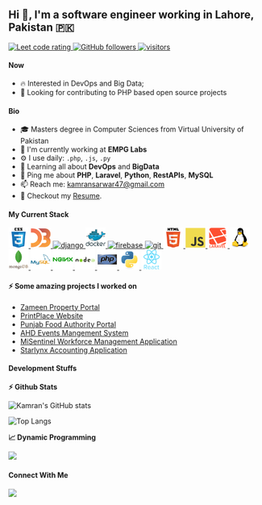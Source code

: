 ## Hi 👋, I'm a software engineer working in Lahore, Pakistan 🇵🇰

<p align="left">
  <a href="https://leetcode.com/kamransarwar47/">
    <img src="https://cp-logo.vercel.app/leetcode/kamransarwar47" alt="Leet code rating" />
  </a>
 
  <a href="https://github.com/kamransarwar47?tab=followers">
    <img alt="GitHub followers" src="https://img.shields.io/github/followers/kamransarwar47?color=green&logo=github">
  </a>
  
  <a href="https://github.com/kamransarwar47/">
    <img src="https://komarev.com/ghpvc/?username=kamransarwar47" alt="visitors" />
  </a>
</p>

#### Now

- :fire: Interested in DevOps and Big Data;
- :calendar: Looking for contributing to PHP based open source projects 

#### Bio

- 🎓 Masters degree in Computer Sciences from Virtual University of Pakistan
- 🏢 I'm currently working at **EMPG Labs**
- ⚙️ I use daily: `.php`, `.js`, `.py`
- 🌱 Learning all about **DevOps** and **BigData**
- 💬 Ping me about **PHP**, **Laravel**, **Python**,  **RestAPIs**, **MySQL**
- 📫 Reach me: [kamransarwar47@gmail.com](mailto:kamransarwar47@gmail.com)
- 📝 Checkout my [Resume](files/Kamran_Sarwar_SWE_Resume.pdf).

#### My Current Stack

<a href="https://www.w3schools.com/css/" target="_blank" rel="noreferrer"> <img src="https://raw.githubusercontent.com/devicons/devicon/master/icons/css3/css3-original-wordmark.svg" alt="css3" width="40" height="40"/> </a> <a href="https://d3js.org/" target="_blank" rel="noreferrer"> <img src="https://raw.githubusercontent.com/devicons/devicon/master/icons/d3js/d3js-original.svg" alt="d3js" width="40" height="40"/> </a> <a href="https://www.djangoproject.com/" target="_blank" rel="noreferrer"> <img src="https://cdn.worldvectorlogo.com/logos/django.svg" alt="django" width="40" height="40"/> </a> <a href="https://www.docker.com/" target="_blank" rel="noreferrer"> <img src="https://raw.githubusercontent.com/devicons/devicon/master/icons/docker/docker-original-wordmark.svg" alt="docker" width="40" height="40"/> </a> <a href="https://firebase.google.com/" target="_blank" rel="noreferrer"> <img src="https://www.vectorlogo.zone/logos/firebase/firebase-icon.svg" alt="firebase" width="40" height="40"/> </a> <a href="https://git-scm.com/" target="_blank" rel="noreferrer"> <img src="https://www.vectorlogo.zone/logos/git-scm/git-scm-icon.svg" alt="git" width="40" height="40"/> </a> <a href="https://www.w3.org/html/" target="_blank" rel="noreferrer"> <img src="https://raw.githubusercontent.com/devicons/devicon/master/icons/html5/html5-original-wordmark.svg" alt="html5" width="40" height="40"/> </a> <a href="https://developer.mozilla.org/en-US/docs/Web/JavaScript" target="_blank" rel="noreferrer"> <img src="https://raw.githubusercontent.com/devicons/devicon/master/icons/javascript/javascript-original.svg" alt="javascript" width="40" height="40"/> </a> <a href="https://laravel.com/" target="_blank" rel="noreferrer"> <img src="https://raw.githubusercontent.com/devicons/devicon/master/icons/laravel/laravel-plain-wordmark.svg" alt="laravel" width="40" height="40"/> </a> <a href="https://www.linux.org/" target="_blank" rel="noreferrer"> <img src="https://raw.githubusercontent.com/devicons/devicon/master/icons/linux/linux-original.svg" alt="linux" width="40" height="40"/> </a> <a href="https://www.mongodb.com/" target="_blank" rel="noreferrer"> <img src="https://raw.githubusercontent.com/devicons/devicon/master/icons/mongodb/mongodb-original-wordmark.svg" alt="mongodb" width="40" height="40"/> </a> <a href="https://www.mysql.com/" target="_blank" rel="noreferrer"> <img src="https://raw.githubusercontent.com/devicons/devicon/master/icons/mysql/mysql-original-wordmark.svg" alt="mysql" width="40" height="40"/> </a> <a href="https://www.nginx.com" target="_blank" rel="noreferrer"> <img src="https://raw.githubusercontent.com/devicons/devicon/master/icons/nginx/nginx-original.svg" alt="nginx" width="40" height="40"/> </a> <a href="https://nodejs.org" target="_blank" rel="noreferrer"> <img src="https://raw.githubusercontent.com/devicons/devicon/master/icons/nodejs/nodejs-original-wordmark.svg" alt="nodejs" width="40" height="40"/> </a> <a href="https://www.php.net" target="_blank" rel="noreferrer"> <img src="https://raw.githubusercontent.com/devicons/devicon/master/icons/php/php-original.svg" alt="php" width="40" height="40"/> </a> <a href="https://www.python.org" target="_blank" rel="noreferrer"> <img src="https://raw.githubusercontent.com/devicons/devicon/master/icons/python/python-original.svg" alt="python" width="40" height="40"/> </a> <a href="https://reactjs.org/" target="_blank" rel="noreferrer"> <img src="https://raw.githubusercontent.com/devicons/devicon/master/icons/react/react-original-wordmark.svg" alt="react" width="40" height="40"/> </a>

#### ⚡ Some amazing projects I worked on

- [Zameen Property Portal](https://www.zameen.com/)
- [PrintPlace Website](https://printplace.be/)
- [Punjab Food Authority Portal](https://cell.pfa.gop.pk/)
- [AHD Events Mangement System](https://events.ahdubai.com/)
- [MiSentinel Workforce Management Application](https://misentinel.co.uk/)
- [Starlynx Accounting Application](https://accounts.stardevelopers.pk/)

#### Development Stuffs

<b>⚡ Github Stats</b>
<p float="left">

![Kamran's GitHub stats](https://github-readme-stats.vercel.app/api?username=kamransarwar47&show_icons=true)

![Top Langs](https://github-readme-stats.vercel.app/api/top-langs/?username=kamransarwar47&layout=compact)
  
</p>

<b>&#128200; Dynamic Programming</b>
<p float="left">
<img height="180em" src="https://leetcard.jacoblin.cool/kamransarwar47?theme=light&font=Karma&ext=contest" />
</p>

#### Connect With Me

<p left="center">
<a href="https://www.linkedin.com/in/kamransarwar47/">
  <img src="https://img.shields.io/badge/linkedin-%230077B5.svg?&style=for-the-badge&logo=linkedin&logoColor=white" height=25>
</a>
</p>
